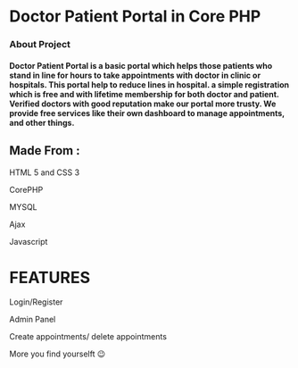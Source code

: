 # Doctor Patient Portal in Core PHP


### About Project 
#### Doctor Patient Portal is a basic portal which helps those patients who stand in line for hours to take appointments with doctor in clinic or hospitals. This portal help to reduce lines in hospital. a simple registration which is free and with lifetime membership for both doctor and patient. Verified doctors with good reputation make our portal more trusty. We provide free services like their own dashboard to manage appointments, and other things.
## Made From :
 HTML 5 and CSS 3

 CorePHP

 MYSQL

 Ajax

 Javascript
 # FEATURES
Login/Register

Admin Panel

Create appointments/ delete appointments

More you find yourselft 😉


